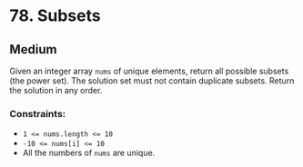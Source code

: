 # 78. Subsets

## Medium

Given an integer array `nums` of unique elements, return all possible subsets (the power set). The solution set must not
contain duplicate subsets. Return the solution in any order.

### Constraints:

- `1 <= nums.length <= 10`
- `-10 <= nums[i] <= 10`
- All the numbers of `nums` are unique.
